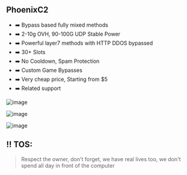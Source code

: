 ## PhoenixC2

  - ➡️ Bypass based fully mixed methods
  - ➡️ 2-10g OVH, 90-100G UDP Stable Power
  - ➡️ Powerful layer7 methods with HTTP DDOS bypassed
  - ➡️ 30+ Slots
  - ➡️ No Cooldown, Spam Protection
  - ➡️ Custom Game Bypasses
  - ➡️ Very cheap price, Starting from $5
  - ➡️ Related support


![image](https://github.com/user-attachments/assets/3a644884-85cb-4e4f-b147-4dffb18df4a4)

![image](https://github.com/user-attachments/assets/8a7afaa2-097b-4c8f-9558-910ff2a46f29)

![image](https://github.com/user-attachments/assets/cd65b5b4-4029-4f77-a590-e874343f4656)



## ‼️ TOS:

> Respect the owner, don't forget, we have real lives too, we don't spend all day in front of the computer

